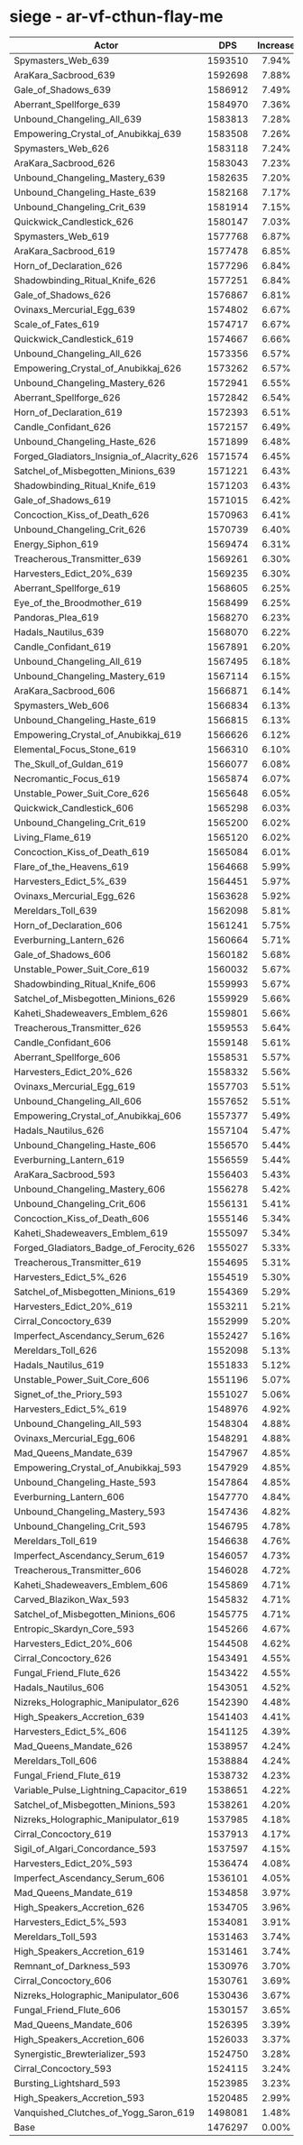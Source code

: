 # siege - ar-vf-cthun-flay-me
| Actor | DPS | Increase |
|---|:---:|:---:|
|Spymasters_Web_639|1593510|7.94%|
|AraKara_Sacbrood_639|1592698|7.88%|
|Gale_of_Shadows_639|1586912|7.49%|
|Aberrant_Spellforge_639|1584970|7.36%|
|Unbound_Changeling_All_639|1583813|7.28%|
|Empowering_Crystal_of_Anubikkaj_639|1583508|7.26%|
|Spymasters_Web_626|1583118|7.24%|
|AraKara_Sacbrood_626|1583043|7.23%|
|Unbound_Changeling_Mastery_639|1582635|7.20%|
|Unbound_Changeling_Haste_639|1582168|7.17%|
|Unbound_Changeling_Crit_639|1581914|7.15%|
|Quickwick_Candlestick_626|1580147|7.03%|
|Spymasters_Web_619|1577768|6.87%|
|AraKara_Sacbrood_619|1577478|6.85%|
|Horn_of_Declaration_626|1577296|6.84%|
|Shadowbinding_Ritual_Knife_626|1577251|6.84%|
|Gale_of_Shadows_626|1576867|6.81%|
|Ovinaxs_Mercurial_Egg_639|1574802|6.67%|
|Scale_of_Fates_619|1574717|6.67%|
|Quickwick_Candlestick_619|1574667|6.66%|
|Unbound_Changeling_All_626|1573356|6.57%|
|Empowering_Crystal_of_Anubikkaj_626|1573262|6.57%|
|Unbound_Changeling_Mastery_626|1572941|6.55%|
|Aberrant_Spellforge_626|1572842|6.54%|
|Horn_of_Declaration_619|1572393|6.51%|
|Candle_Confidant_626|1572157|6.49%|
|Unbound_Changeling_Haste_626|1571899|6.48%|
|Forged_Gladiators_Insignia_of_Alacrity_626|1571574|6.45%|
|Satchel_of_Misbegotten_Minions_639|1571221|6.43%|
|Shadowbinding_Ritual_Knife_619|1571203|6.43%|
|Gale_of_Shadows_619|1571015|6.42%|
|Concoction_Kiss_of_Death_626|1570963|6.41%|
|Unbound_Changeling_Crit_626|1570739|6.40%|
|Energy_Siphon_619|1569474|6.31%|
|Treacherous_Transmitter_639|1569261|6.30%|
|Harvesters_Edict_20%_639|1569235|6.30%|
|Aberrant_Spellforge_619|1568605|6.25%|
|Eye_of_the_Broodmother_619|1568499|6.25%|
|Pandoras_Plea_619|1568270|6.23%|
|Hadals_Nautilus_639|1568070|6.22%|
|Candle_Confidant_619|1567891|6.20%|
|Unbound_Changeling_All_619|1567495|6.18%|
|Unbound_Changeling_Mastery_619|1567114|6.15%|
|AraKara_Sacbrood_606|1566871|6.14%|
|Spymasters_Web_606|1566834|6.13%|
|Unbound_Changeling_Haste_619|1566815|6.13%|
|Empowering_Crystal_of_Anubikkaj_619|1566626|6.12%|
|Elemental_Focus_Stone_619|1566310|6.10%|
|The_Skull_of_Guldan_619|1566077|6.08%|
|Necromantic_Focus_619|1565874|6.07%|
|Unstable_Power_Suit_Core_626|1565648|6.05%|
|Quickwick_Candlestick_606|1565298|6.03%|
|Unbound_Changeling_Crit_619|1565200|6.02%|
|Living_Flame_619|1565120|6.02%|
|Concoction_Kiss_of_Death_619|1565084|6.01%|
|Flare_of_the_Heavens_619|1564668|5.99%|
|Harvesters_Edict_5%_639|1564451|5.97%|
|Ovinaxs_Mercurial_Egg_626|1563628|5.92%|
|Mereldars_Toll_639|1562098|5.81%|
|Horn_of_Declaration_606|1561241|5.75%|
|Everburning_Lantern_626|1560664|5.71%|
|Gale_of_Shadows_606|1560182|5.68%|
|Unstable_Power_Suit_Core_619|1560032|5.67%|
|Shadowbinding_Ritual_Knife_606|1559993|5.67%|
|Satchel_of_Misbegotten_Minions_626|1559929|5.66%|
|Kaheti_Shadeweavers_Emblem_626|1559801|5.66%|
|Treacherous_Transmitter_626|1559553|5.64%|
|Candle_Confidant_606|1559148|5.61%|
|Aberrant_Spellforge_606|1558531|5.57%|
|Harvesters_Edict_20%_626|1558332|5.56%|
|Ovinaxs_Mercurial_Egg_619|1557703|5.51%|
|Unbound_Changeling_All_606|1557652|5.51%|
|Empowering_Crystal_of_Anubikkaj_606|1557377|5.49%|
|Hadals_Nautilus_626|1557104|5.47%|
|Unbound_Changeling_Haste_606|1556570|5.44%|
|Everburning_Lantern_619|1556559|5.44%|
|AraKara_Sacbrood_593|1556403|5.43%|
|Unbound_Changeling_Mastery_606|1556278|5.42%|
|Unbound_Changeling_Crit_606|1556131|5.41%|
|Concoction_Kiss_of_Death_606|1555146|5.34%|
|Kaheti_Shadeweavers_Emblem_619|1555097|5.34%|
|Forged_Gladiators_Badge_of_Ferocity_626|1555027|5.33%|
|Treacherous_Transmitter_619|1554695|5.31%|
|Harvesters_Edict_5%_626|1554519|5.30%|
|Satchel_of_Misbegotten_Minions_619|1554369|5.29%|
|Harvesters_Edict_20%_619|1553211|5.21%|
|Cirral_Concoctory_639|1552999|5.20%|
|Imperfect_Ascendancy_Serum_626|1552427|5.16%|
|Mereldars_Toll_626|1552098|5.13%|
|Hadals_Nautilus_619|1551833|5.12%|
|Unstable_Power_Suit_Core_606|1551196|5.07%|
|Signet_of_the_Priory_593|1551027|5.06%|
|Harvesters_Edict_5%_619|1548976|4.92%|
|Unbound_Changeling_All_593|1548304|4.88%|
|Ovinaxs_Mercurial_Egg_606|1548291|4.88%|
|Mad_Queens_Mandate_639|1547967|4.85%|
|Empowering_Crystal_of_Anubikkaj_593|1547929|4.85%|
|Unbound_Changeling_Haste_593|1547864|4.85%|
|Everburning_Lantern_606|1547770|4.84%|
|Unbound_Changeling_Mastery_593|1547436|4.82%|
|Unbound_Changeling_Crit_593|1546795|4.78%|
|Mereldars_Toll_619|1546638|4.76%|
|Imperfect_Ascendancy_Serum_619|1546057|4.73%|
|Treacherous_Transmitter_606|1546028|4.72%|
|Kaheti_Shadeweavers_Emblem_606|1545869|4.71%|
|Carved_Blazikon_Wax_593|1545832|4.71%|
|Satchel_of_Misbegotten_Minions_606|1545775|4.71%|
|Entropic_Skardyn_Core_593|1545266|4.67%|
|Harvesters_Edict_20%_606|1544508|4.62%|
|Cirral_Concoctory_626|1543491|4.55%|
|Fungal_Friend_Flute_626|1543422|4.55%|
|Hadals_Nautilus_606|1543051|4.52%|
|Nizreks_Holographic_Manipulator_626|1542390|4.48%|
|High_Speakers_Accretion_639|1541403|4.41%|
|Harvesters_Edict_5%_606|1541125|4.39%|
|Mad_Queens_Mandate_626|1538957|4.24%|
|Mereldars_Toll_606|1538884|4.24%|
|Fungal_Friend_Flute_619|1538732|4.23%|
|Variable_Pulse_Lightning_Capacitor_619|1538651|4.22%|
|Satchel_of_Misbegotten_Minions_593|1538261|4.20%|
|Nizreks_Holographic_Manipulator_619|1537985|4.18%|
|Cirral_Concoctory_619|1537913|4.17%|
|Sigil_of_Algari_Concordance_593|1537597|4.15%|
|Harvesters_Edict_20%_593|1536474|4.08%|
|Imperfect_Ascendancy_Serum_606|1536101|4.05%|
|Mad_Queens_Mandate_619|1534858|3.97%|
|High_Speakers_Accretion_626|1534705|3.96%|
|Harvesters_Edict_5%_593|1534081|3.91%|
|Mereldars_Toll_593|1531463|3.74%|
|High_Speakers_Accretion_619|1531461|3.74%|
|Remnant_of_Darkness_593|1530976|3.70%|
|Cirral_Concoctory_606|1530761|3.69%|
|Nizreks_Holographic_Manipulator_606|1530436|3.67%|
|Fungal_Friend_Flute_606|1530157|3.65%|
|Mad_Queens_Mandate_606|1526395|3.39%|
|High_Speakers_Accretion_606|1526033|3.37%|
|Synergistic_Brewterializer_593|1524750|3.28%|
|Cirral_Concoctory_593|1524115|3.24%|
|Bursting_Lightshard_593|1523985|3.23%|
|High_Speakers_Accretion_593|1520485|2.99%|
|Vanquished_Clutches_of_Yogg_Saron_619|1498081|1.48%|
|Base|1476297|0.00%|
